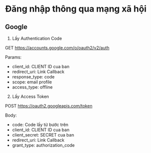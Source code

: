 # Đăng nhập thông qua mạng xã hội

## Google

1. Lấy Authentication Code

GET https://accounts.google.com/o/oauth2/v2/auth

Params:

- client_id: CLIENT ID cua ban
- redirect_uri: Link Callback
- response_type: code
- scope: email profile
- access_type: offline

2. Lấy Access Token

POST https://oauth2.googleapis.com/token

Body:

- code: Code lấy từ bước trên
- client_id: CLIENT ID cua ban
- client_secret: SECRET cua ban
- redirect_uri: Link Callback
- grant_type: authorization_code
